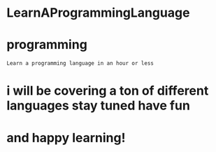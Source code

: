 # LearnAProgrammingLanguage
# programming 
```
Learn a programming language in an hour or less
```
# i will be covering a ton of different languages stay tuned have fun
# and happy learning!
#
#
